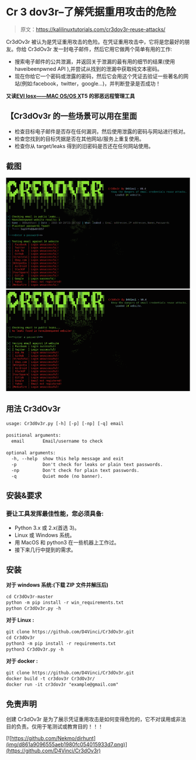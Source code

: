 # Cr 3 dov3r–了解凭据重用攻击的危险

> 原文：<https://kalilinuxtutorials.com/cr3dov3r-reuse-attacks/>

Cr3dOv3r 被认为是凭证重用攻击的危险。在凭证重用攻击中，它将是您最好的朋友。你给 Cr3dOv3r 发一封电子邮件，然后它用它做两个简单有用的工作:

*   搜索电子邮件的公共泄漏，并返回关于泄漏的最有用的细节的结果(使用 haveibeenpwned API ),并尝试从找到的泄漏中获取纯文本密码。
*   现在你给它一个密码或泄露的密码，然后它会用这个凭证去验证一些著名的网站(例如:facebook，twitter，google…)，并判断登录是否成功！

**又读[EVI losx——MAC OS/OS X](https://kalilinuxtutorials.com/evilosx-remote-administration-tool/)T5 的邪恶远程管理工具**

## 【Cr3dOv3r 的一些场景可以用在里面

*   检查目标电子邮件是否存在任何漏洞，然后使用泄露的密码与网站进行核对。
*   检查您找到的目标凭据是否在其他网站/服务上重复使用。
*   检查你从 target/leaks 得到的旧密码是否还在任何网站使用。

## **截图**

![](img/bd990d19d4077658de968d484a62e640.png)![](img/c08477bce44b84ac7c2cbfed5b2302dd.png)

## **用法 Cr3dOv3r**

```
usage: Cr3d0v3r.py [-h] [-p] [-np] [-q] email

positional arguments:
  email       Email/username to check

optional arguments:
  -h, --help  show this help message and exit
  -p          Don't check for leaks or plain text passwords.
  -np         Don't check for plain text passwords.
  -q          Quiet mode (no banner).
```

## **安装&要求**

### **要让工具发挥最佳性能，您必须具备:**

*   Python 3.x 或 2.x(首选 3)。
*   Linux 或 Windows 系统。
*   用 MacOS 和 python3 在一些机器上工作过。
*   接下来几行中提到的需求。

## **安装**

**对于 windows 系统:(下载 ZIP 文件并解压后)**

```
cd Cr3dOv3r-master
python -m pip install -r win_requirements.txt
python Cr3dOv3r.py -h
```

**对于 Linux :**

```
git clone https://github.com/D4Vinci/Cr3dOv3r.git
cd Cr3dOv3r
python3 -m pip install -r requirements.txt
python3 Cr3dOv3r.py -h
```

**对于 docker :**

```
git clone https://github.com/D4Vinci/Cr3dOv3r.git
docker build -t cr3dov3r Cr3dOv3r/
docker run -it cr3dov3r "example@gmail.com"
```

## **免责声明**

创建 Cr3dOv3r 是为了展示凭证重用攻击是如何变得危险的，它不对误用或非法目的负责。仅用于笔测试或教育目的！！！

[![https://github.com/Nekmo/dirhunt](img/d861a9096555aeb1980fc054015933d7.png)](https://github.com/D4Vinci/Cr3dOv3r)